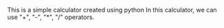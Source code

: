 This is a simple calculator created using python
In this calculator, we can use "+", "-", "*", "/" operators.

